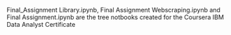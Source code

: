 Final_Assignment Library.ipynb, Final Assignment Webscraping.ipynb and Final Assignment.ipynb are the tree notbooks created for the Coursera IBM Data Analyst Certificate
